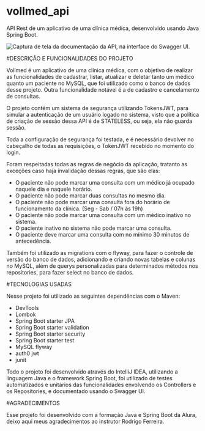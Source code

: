 # vollmed_api
API Rest de um aplicativo de uma clínica médica, desenvolvido usando Java Spring Boot.

![Captura de tela da documentação da API, na interface do Swagger UI.](https://github.com/luixx0/vollmed_api/assets/119303049/6c220816-52e9-4e56-9628-1b524982d874)


#DESCRIÇÂO E FUNCIONALIDADES DO PROJETO

Vollmed é um aplicativo de uma clínica médica, com o objetivo de realizar as funcionalidades de cadastrar, listar, atualizar e deletar tanto um médico quanto um paciente no MySQL, que foi utilizado como o banco de dados desse projeto. Outra funcionalidade notável é a de cadastro e cancelamento de consultas.

O projeto contém um sistema de segurança utilizando TokensJWT, para simular a autenticação de um usuário logado no sistema, visto que a política de criação de sessão dessa API é de STATELESS, ou seja, ela não guarda sessão.

Toda a configuração de segurança foi testada, e é necessário devolver no cabeçalho de todas as requisições, o TokenJWT recebido no momento do login.

Foram respeitadas todas as regras de negócio da aplicação, tratanto as exceções caso haja invalidação dessas regras, que são elas:

- O paciente não pode marcar uma consulta com um médico já ocupado naquele dia e naquele horário.
- O paciente não pode marcar duas consultas no mesmo dia.
- O paciente não pode marcar uma consulta fora do horário de funcionamento da clínica. (Seg - Sab / 07h às 19h)
- O paciente não pode marcar uma consulta com um médico inativo no sistema.
- O paciente inativo no sistema não pode marcar uma consulta.
- O paciente deve marcar uma consulta com no mínimo 30 minutos de antecedência.

Também foi utilizado as migrations com o flyway, para fazer o controle de versão do banco de dados, adicionando e criando novas tabelas e colunas no MySQL, além de querys personalizadas para determinados métodos nos repositories, para fazer select no banco de dados.

#TECNOLOGIAS USADAS

Nesse projeto foi utilizado as seguintes dependências com o Maven:

- DevTools
- Lombok
- Spring Boot starter JPA
- Spring Boot starter validation
- Spring Boot starter security
- Spring Boot starter test
- MySQL flyway
- auth0 jwt
- junit

Todo o projeto foi desenvolvido através do IntelliJ IDEA, utilizando a linguagem Java e o framework Spring Boot, foi utilizado de testes automatizados e unitários das funcionalidades envolvendo os Controllers e os Repositories, e documentado usando o Swagger UI.

#AGRADECIMENTOS

Esse projeto foi desenvolvido com a formação Java e Spring Boot da Alura, deixo aqui meus agradecimentos ao instrutor Rodrigo Ferreira.

